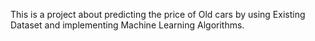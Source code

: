 This is a project about predicting the price of Old cars by using Existing Dataset and implementing Machine Learning Algorithms.
